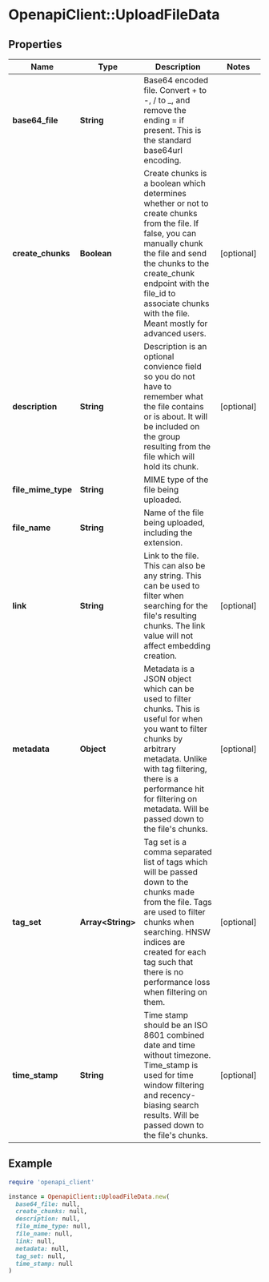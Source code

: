 # OpenapiClient::UploadFileData

## Properties

| Name | Type | Description | Notes |
| ---- | ---- | ----------- | ----- |
| **base64_file** | **String** | Base64 encoded file. Convert + to -, / to _, and remove the ending &#x3D; if present. This is the standard base64url encoding. |  |
| **create_chunks** | **Boolean** | Create chunks is a boolean which determines whether or not to create chunks from the file. If false, you can manually chunk the file and send the chunks to the create_chunk endpoint with the file_id to associate chunks with the file. Meant mostly for advanced users. | [optional] |
| **description** | **String** | Description is an optional convience field so you do not have to remember what the file contains or is about. It will be included on the group resulting from the file which will hold its chunk. | [optional] |
| **file_mime_type** | **String** | MIME type of the file being uploaded. |  |
| **file_name** | **String** | Name of the file being uploaded, including the extension. |  |
| **link** | **String** | Link to the file. This can also be any string. This can be used to filter when searching for the file&#39;s resulting chunks. The link value will not affect embedding creation. | [optional] |
| **metadata** | **Object** | Metadata is a JSON object which can be used to filter chunks. This is useful for when you want to filter chunks by arbitrary metadata. Unlike with tag filtering, there is a performance hit for filtering on metadata. Will be passed down to the file&#39;s chunks. | [optional] |
| **tag_set** | **Array&lt;String&gt;** | Tag set is a comma separated list of tags which will be passed down to the chunks made from the file. Tags are used to filter chunks when searching. HNSW indices are created for each tag such that there is no performance loss when filtering on them. | [optional] |
| **time_stamp** | **String** | Time stamp should be an ISO 8601 combined date and time without timezone. Time_stamp is used for time window filtering and recency-biasing search results. Will be passed down to the file&#39;s chunks. | [optional] |

## Example

```ruby
require 'openapi_client'

instance = OpenapiClient::UploadFileData.new(
  base64_file: null,
  create_chunks: null,
  description: null,
  file_mime_type: null,
  file_name: null,
  link: null,
  metadata: null,
  tag_set: null,
  time_stamp: null
)
```

